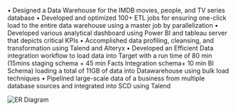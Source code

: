 • Designed a Data Warehouse for the IMDB movies, people, and TV series database
• Developed and optimized 100+ ETL jobs for ensuring one-click load to the entire data warehouse using a master job by parallelization
• Developed various analytical dashboard using Power BI and tableau server that depicts critical KPIs
• Accomplished data profiling, cleansing, and transformation using Talend and Alteryx
• Developed an Efficient Data integration workflow to load data into Target with a run time of 80 min (15mins staging schema + 45 min Facts Integration schema+  10 min BI Schema) loading a total of 11GB of data into Datawarehouse using bulk load techniques
• Pipelined large-scale data of a business from multiple database sources and integrated into SCD using Talend



![ER Diagram](https://user-images.githubusercontent.com/90269638/172283037-a060e9a7-ca85-4bde-833f-c6bb84bca140.jpeg)
